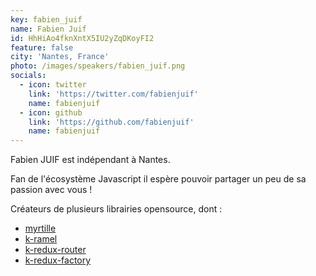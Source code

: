 ```yaml
---
key: fabien_juif
name: Fabien Juif
id: HhHiAo4fknXntX5IU2yZqDKoyFI2
feature: false
city: 'Nantes, France'
photo: /images/speakers/fabien_juif.png
socials:
  - icon: twitter
    link: 'https://twitter.com/fabienjuif'
    name: fabienjuif
  - icon: github
    link: 'https://github.com/fabienjuif'
    name: fabienjuif
---
```

Fabien JUIF est indépendant à Nantes.

Fan de l'écosystème Javascript il espère pouvoir partager un peu de sa passion avec vous !

Créateurs de plusieurs librairies opensource, dont : 
 - [myrtille](https://github.com/fabienjuif/myrtille)
 - [k-ramel](https://github.com/unirakun/k-ramel)
 - [k-redux-router](https://github.com/unirakun/k-redux-router/)
 - [k-redux-factory](https://github.com/unirakun/k-redux-factory)